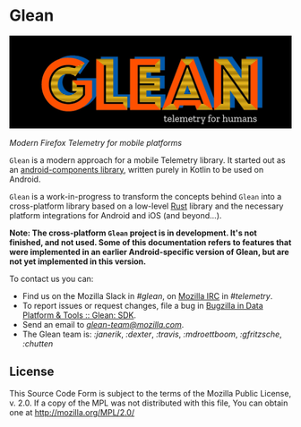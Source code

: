 # Glean

![Glean logo](glean.jpeg)

_Modern Firefox Telemetry for mobile platforms_

`Glean` is a modern approach for a mobile Telemetry library.
It started out as an [android-components library](https://github.com/mozilla-mobile/android-components/tree/master/components/service/glean), written purely in Kotlin to be used on Android.

`Glean` is a work-in-progress to transform the concepts behind `Glean` into a cross-platform library based on a low-level [Rust](https://www.rust-lang.org/) library and the necessary platform integrations for Android and iOS (and beyond...).

**Note: The cross-platform `Glean` project is in development. It's not finished,
and not used. Some of this documentation refers to features that were
implemented in an earlier Android-specific version of Glean, but are not yet
implemented in this version.**

To contact us you can:
- Find us on the Mozilla Slack in *#glean*, on [Mozilla IRC](https://wiki.mozilla.org/IRC) in *#telemetry*.
- To report issues or request changes, file a bug in [Bugzilla in Data Platform & Tools :: Glean: SDK](https://bugzilla.mozilla.org/enter_bug.cgi?product=Data%20Platform%20and%20Tools&component=Glean%3A%20SDK).
- Send an email to *glean-team@mozilla.com*.
- The Glean team is: *:janerik*, *:dexter*, *:travis*, *:mdroettboom*, *:gfritzsche*, *:chutten*

## License

This Source Code Form is subject to the terms of the Mozilla Public
License, v. 2.0. If a copy of the MPL was not distributed with this
file, You can obtain one at http://mozilla.org/MPL/2.0/

